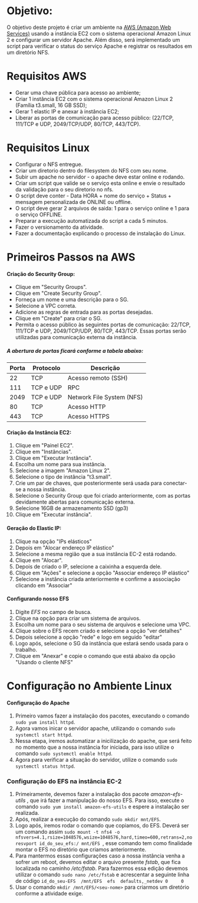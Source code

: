 #  Objetivo:

O objetivo deste projeto é criar um ambiente na [AWS (Amazon Web Services)](https://aws.amazon.com/pt/ "AWS") usando a instância EC2 com o sistema operacional Amazon Linux 2 e configurar um servidor Apache. Além disso, será implementado um script para verificar o status do serviço Apache e registrar os resultados em um diretório NFS.

# Requisitos AWS
- 	Gerar uma chave pública para acesso ao ambiente;
- 	Criar 1 instância EC2 com o sistema operacional Amazon Linux 2 (Família t3.small, 16 GB SSD);
- 	Gerar 1 elastic IP e anexar à instância EC2;
- 	Liberar as portas de comunicação para acesso público: (22/TCP, 111/TCP e UDP, 2049/TCP/UDP, 80/TCP, 443/TCP).

# Requisitos Linux
- Configurar o NFS entregue.
- 	Criar um diretorio dentro do filesystem do NFS com seu nome.
- 	Subir um apache no servidor - o apache deve estar online e rodando.
- 	Criar um script que valide se o serviço esta online e envie o resultado da validação para o seu diretorio no nfs.
- 	O script deve conter - Data HORA + nome do serviço + Status + mensagem personalizada de ONLINE ou offline.
- 	O script deve gerar 2 arquivos de saida: 1 para o serviço online e 1 para o serviço OFFLINE.
- 	Preparar a execução automatizada do script a cada 5 minutos.
- 	Fazer o versionamento da atividade.
- 	Fazer a documentação explicando o processo de instalação do Linux.


# Primeiros Passos na AWS
#### Criação do Security Group:
- 	Clique em "Security Groups".
- 	Clique em "Create Security Group".
- 	Forneça um nome e uma descrição para o SG.
- 	Selecione a VPC correta.
- 	Adicione as regras de entrada para as portas desejadas.
- 	Clique em "Create" para criar o SG.
- 	Permita o acesso público às seguintes portas de comunicação: 22/TCP, 111/TCP e UDP, 2049/TCP/UDP, 80/TCP, 443/TCP. Essas portas serão utilizadas para comunicação externa da instância.

##### A abertura de portas ficará conforme a tabela abaixo:
| Porta  | Protocolo | Descrição                            |
|--------|-----------|--------------------------------------|
| 22     | TCP       | Acesso remoto (SSH)                  |
| 111    | TCP e UDP | RPC                       |
| 2049   | TCP e UDP | Network File System (NFS)            |
| 80     | TCP       | Acesso HTTP        |
| 443    | TCP       | Acesso HTTPS        |

#### Criação da Instância EC2:

1. 	Clique em "Painel EC2".
2. 	Clique em "Instâncias".
3. 	Clique em "Executar Instância".
4. 	Escolha um nome para sua instância.
5. 	Selecione a imagem "Amazon Linux 2".
6. 	Selecione o tipo de instância "t3.small".
7. 	Crie um par de chaves, que posteriormente será usada para conectar-se a nossa instância.
8. 	Selecione o Security Group que foi criado anteriormente, com as portas devidamente abertas para comunicação externa.
9. 	Selecione 16GB de armazenamento SSD (gp3)
10. Clique em "Executar instância".

#### Geração do Elastic IP:

1. 	Clique na opção "IPs elásticos"
2. 	Depois em "Alocar endereço IP elástico"
3. 	Selecione a mesma região que a sua instância EC-2 está rodando.
4. 	Clique em "Alocar".
5. 	Depois de criado o IP, selecione a caixinha a esquerda dele.
6. 	Clique em "Ações" e selecione a opção "Associar endereço IP elástico"
7. 	Selecione a instância criada anteriormente e confirme a associação clicando em "Associar"

#### Configurando nosso EFS
1. Digite *EFS* no campo de busca.
2. Clique na opção para criar um sistema de arquivos.
3. Escolha um nome para o seu sistema de arquivos e selecione uma VPC.
4. Clique sobre o EFS recem criado e selecione a opção "ver detalhes"
5. Depois selecione a opção "rede" e logo em seguido "editar"
6. Logo após, selecione o SG da instância que estará sendo usada para o trabalho.
1. Clique em "Anexar" e copie o comando que está abaixo da opção "Usando o cliente NFS"

# Configuração no Ambiente Linux

#### Configuração do Apache
1. Primeiro vamos fazer a instalação dos pacotes, executando o comando `sudo yum install httpd`.
2. Agora vamos inicar o servidor apache, utilizando o comando `sudo systemctl start httpd`.
3. Nessa etapa, iremos automatizar a inicilização do apache, que será feito no momento que a nossa instância for iniciada, para isso utilize o comando `sudo systemctl enable httpd`.
4. Agora para verificar a situação do servidor, utilize o comando `sudo systemctl status httpd`.

### Configuração do EFS na instância EC-2

1. Primeiramente, devemos fazer a instalação dos pacote *amazon-efs-utils* , que irá fazer a manipulação do nosso EFS. Para isso, execute o comando `sudo yum install amazon-efs-utils` e espere a instalação ser realizada.
2. Após, realizar a execução do comando `sudo mkdir mnt/EFS`.
3. Logo após, iremos rodar o comando que copiamos, do EFS. Deverá ser um comando assim `sudo mount -t nfs4 -o nfsvers=4.1,rsize=1048576,wsize=1048576,hard,timeo=600,retrans=2,noresvport id_do_seu_efs:/ mnt/EFS `, esse comando tem como finalidade montar o EFS no diretório que criamos anteriormente.
1. Para mantermos essas configurações caso a nossa instância venha a sofrer um reboot, devemos editar o arquivo presente *fstab*, que fica localizada no caminho */etc/fstab*. Para fazermos essa edição devemos utilizar o comando `sudo nano /etc/fstab` e acrescentar a seguinte linha de código `id_do_seu-EFS	/mnt/EFS  efs  defaults,_netdev 0     0`
1. Usar o comando `mkdir /mnt/EFS/<seu-nome>` para criarmos um diretório conforme a atividade exige.






